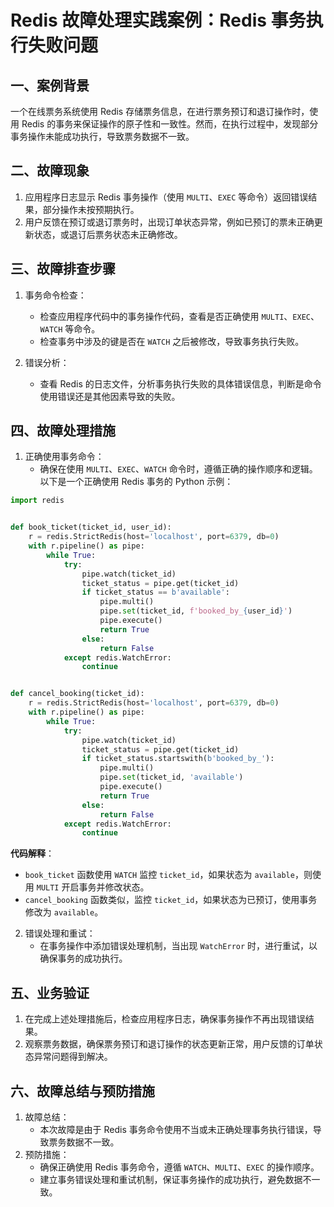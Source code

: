 # Redis 故障处理实践案例：Redis 事务执行失败问题

## 一、案例背景
一个在线票务系统使用 Redis 存储票务信息，在进行票务预订和退订操作时，使用 Redis 的事务来保证操作的原子性和一致性。然而，在执行过程中，发现部分事务操作未能成功执行，导致票务数据不一致。


## 二、故障现象
1. 应用程序日志显示 Redis 事务操作（使用 `MULTI`、`EXEC` 等命令）返回错误结果，部分操作未按预期执行。
2. 用户反馈在预订或退订票务时，出现订单状态异常，例如已预订的票未正确更新状态，或退订后票务状态未正确修改。


## 三、故障排查步骤
1. 事务命令检查：
    - 检查应用程序代码中的事务操作代码，查看是否正确使用 `MULTI`、`EXEC`、`WATCH` 等命令。
    - 检查事务中涉及的键是否在 `WATCH` 之后被修改，导致事务执行失败。


2. 错误分析：
    - 查看 Redis 的日志文件，分析事务执行失败的具体错误信息，判断是命令使用错误还是其他因素导致的失败。


## 四、故障处理措施
1. 正确使用事务命令：
    - 确保在使用 `MULTI`、`EXEC`、`WATCH` 命令时，遵循正确的操作顺序和逻辑。以下是一个正确使用 Redis 事务的 Python 示例：

```python
import redis


def book_ticket(ticket_id, user_id):
    r = redis.StrictRedis(host='localhost', port=6379, db=0)
    with r.pipeline() as pipe:
        while True:
            try:
                pipe.watch(ticket_id)
                ticket_status = pipe.get(ticket_id)
                if ticket_status == b'available':
                    pipe.multi()
                    pipe.set(ticket_id, f'booked_by_{user_id}')
                    pipe.execute()
                    return True
                else:
                    return False
            except redis.WatchError:
                continue


def cancel_booking(ticket_id):
    r = redis.StrictRedis(host='localhost', port=6379, db=0)
    with r.pipeline() as pipe:
        while True:
            try:
                pipe.watch(ticket_id)
                ticket_status = pipe.get(ticket_id)
                if ticket_status.startswith(b'booked_by_'):
                    pipe.multi()
                    pipe.set(ticket_id, 'available')
                    pipe.execute()
                    return True
                else:
                    return False
            except redis.WatchError:
                continue
```

**代码解释**：
- `book_ticket` 函数使用 `WATCH` 监控 `ticket_id`，如果状态为 `available`，则使用 `MULTI` 开启事务并修改状态。
- `cancel_booking` 函数类似，监控 `ticket_id`，如果状态为已预订，使用事务修改为 `available`。


2. 错误处理和重试：
    - 在事务操作中添加错误处理机制，当出现 `WatchError` 时，进行重试，以确保事务的成功执行。


## 五、业务验证
1. 在完成上述处理措施后，检查应用程序日志，确保事务操作不再出现错误结果。
2. 观察票务数据，确保票务预订和退订操作的状态更新正常，用户反馈的订单状态异常问题得到解决。


## 六、故障总结与预防措施
1. 故障总结：
    - 本次故障是由于 Redis 事务命令使用不当或未正确处理事务执行错误，导致票务数据不一致。
2. 预防措施：
    - 确保正确使用 Redis 事务命令，遵循 `WATCH`、`MULTI`、`EXEC` 的操作顺序。
    - 建立事务错误处理和重试机制，保证事务操作的成功执行，避免数据不一致。
